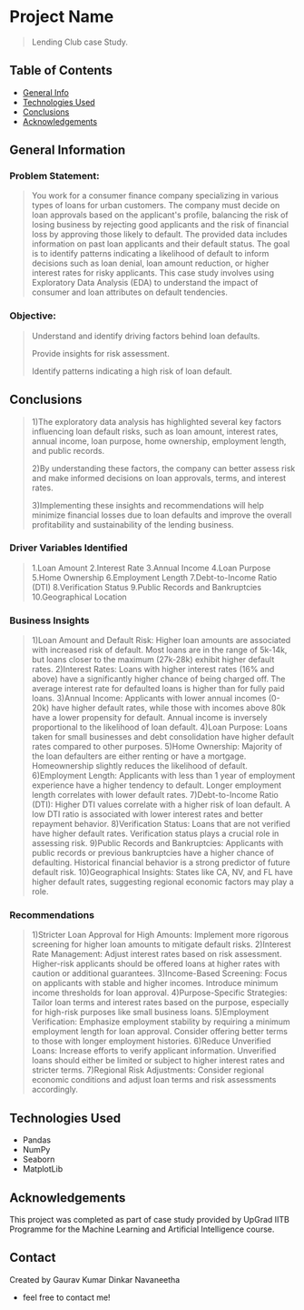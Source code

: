 # Project Name
> Lending Club case Study.


## Table of Contents
* [General Info](#general-information)
* [Technologies Used](#technologies-used)
* [Conclusions](#conclusions)
* [Acknowledgements](#acknowledgements)

<!-- You can include any other section that is pertinent to your problem -->

## General Information
### Problem Statement: 
>You work for a consumer finance company specializing in various types of loans for urban customers.
>The company must decide on loan approvals based on the applicant's profile, balancing the risk of losing business by rejecting good applicants and the risk of financial loss by approving those likely to default. 
>The provided data includes information on past loan applicants and their default status. The goal is to identify patterns indicating a likelihood of default to inform decisions such as loan denial, loan amount reduction, or higher interest rates for risky applicants. 
>This case study involves using Exploratory Data Analysis (EDA) to understand the impact of consumer and loan attributes on default tendencies.

### Objective:
>Understand and identify driving factors behind loan defaults.
>
>Provide insights for risk assessment.
>
>Identify patterns indicating a high risk of loan default.
>



<!-- You don't have to answer all the questions - just the ones relevant to your project. -->

## Conclusions
>
>1)The exploratory data analysis has highlighted several key factors influencing loan default risks, such as loan amount, interest rates, annual income, loan purpose, home ownership, employment length, and public records.
>
>2)By understanding these factors, the company can better assess risk and make informed decisions on loan approvals, terms, and interest rates.
>
>3)Implementing these insights and recommendations will help minimize financial losses due to loan defaults and improve the overall profitability and sustainability of the lending business.

### Driver Variables Identified
 >1.Loan Amount
 >2.Interest Rate
 >3.Annual Income
 >4.Loan Purpose
 >5.Home Ownership
 >6.Employment Length
 >7.Debt-to-Income Ratio (DTI)
 >8.Verification Status
 >9.Public Records and Bankruptcies
 >10.Geographical Location

### Business Insights
>1)Loan Amount and Default Risk: Higher loan amounts are associated with increased risk of default. Most loans are in the range of 5k-14k, but loans closer to the maximum (27k-28k) exhibit higher default rates.
>2)Interest Rates: Loans with higher interest rates (16% and above) have a significantly higher chance of being charged off. The average interest rate for defaulted loans is higher than for fully paid loans.
>3)Annual Income: Applicants with lower annual incomes (0-20k) have higher default rates, while those with incomes above 80k have a lower propensity for default. Annual income is inversely proportional to the likelihood of loan default.
>4)Loan Purpose: Loans taken for small businesses and debt consolidation have higher default rates compared to other purposes.
>5)Home Ownership: Majority of the loan defaulters are either renting or have a mortgage. Homeownership slightly reduces the likelihood of default.
>6)Employment Length: Applicants with less than 1 year of employment experience have a higher tendency to default. Longer employment length correlates with lower default rates.
>7)Debt-to-Income Ratio (DTI): Higher DTI values correlate with a higher risk of loan default. A low DTI ratio is associated with lower interest rates and better repayment behavior.
>8)Verification Status: Loans that are not verified have higher default rates. Verification status plays a crucial role in assessing risk.
>9)Public Records and Bankruptcies: Applicants with public records or previous bankruptcies have a higher chance of defaulting. Historical financial behavior is a strong predictor of future default risk.
>10)Geographical Insights: States like CA, NV, and FL have higher default rates, suggesting regional economic factors may play a role.



### Recommendations
>1)Stricter Loan Approval for High Amounts: Implement more rigorous screening for higher loan amounts to mitigate default risks.
>2)Interest Rate Management: Adjust interest rates based on risk assessment. Higher-risk applicants should be offered loans at higher rates with caution or additional guarantees.
>3)Income-Based Screening: Focus on applicants with stable and higher incomes. Introduce minimum income thresholds for loan approval.
>4)Purpose-Specific Strategies: Tailor loan terms and interest rates based on the purpose, especially for high-risk purposes like small business loans.
>5)Employment Verification: Emphasize employment stability by requiring a minimum employment length for loan approval. Consider offering better terms to those with longer employment histories.
>6)Reduce Unverified Loans: Increase efforts to verify applicant information. Unverified loans should either be limited or subject to higher interest rates and stricter terms.
>7)Regional Risk Adjustments: Consider regional economic conditions and adjust loan terms and risk assessments accordingly.




<!-- You don't have to answer all the questions - just the ones relevant to your project. -->


## Technologies Used
- Pandas
- NumPy 
- Seaborn 
- MatplotLib


<!-- As the libraries versions keep on changing, it is recommended to mention the version of library used in this project -->

## Acknowledgements
This project was completed as part of case study provided by UpGrad IITB Programme for the Machine Learning and Artificial Intelligence course.


## Contact
Created by 
Gaurav Kumar
Dinkar Navaneetha

 - feel free to contact me!


<!-- Optional -->
<!-- ## License -->
<!-- This project is open source and available under the [... License](). -->

<!-- You don't have to include all sections - just the one's relevant to your project -->
